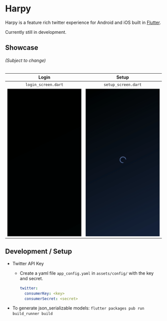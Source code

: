# Harpy

Harpy is a feature rich twitter experience for Android and iOS built in [Flutter](https://flutter.dev/).

Currently still in development.

Showcase
---
###### (Subject to change)

| Login | Setup |
| :---: | :---: |
| `login_screen.dart` | `setup_screen.dart` |
| ![Harpy Login](media/harpy_login.gif)  | ![Harpy Login](media/harpy_setup.gif)  |

Development / Setup
---

- Twitter API Key
	- Create a yaml file `app_config.yaml` in `assets/config/` with the key and secret.
		```yaml
		twitter:
		  consumerKey: <key>
		  consumerSecret: <secret>
		```

- To generate json_serializable models:
`flutter packages pub run build_runner build`

